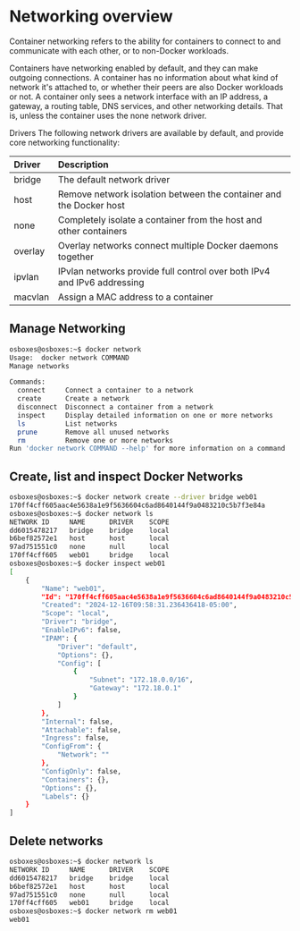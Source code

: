 # Networking overview
Container networking refers to the ability for containers to connect to and communicate with each other, or to non-Docker workloads.

Containers have networking enabled by default, and they can make outgoing connections. A container has no information about what kind of network it's attached to, or whether their peers are also Docker workloads or not. A container only sees a network interface with an IP address, a gateway, a routing table, DNS services, and other networking details. That is, unless the container uses the none network driver.

Drivers
The following network drivers are available by default, and provide core networking functionality:

| Driver  | Description |
| :-------| :---------------------------------------------------------------------- |
| bridge  |	The default network driver                                              |
| host    |	Remove network isolation between the container and the Docker host      | 
| none    |	Completely isolate a container from the host and other containers       |
| overlay |	Overlay networks connect multiple Docker daemons together               |
| ipvlan  |	IPvlan networks provide full control over both IPv4 and IPv6 addressing |
| macvlan |	Assign a MAC address to a container                                     |

## Manage Networking
```bash
osboxes@osboxes:~$ docker network
Usage:  docker network COMMAND
Manage networks

Commands:
  connect     Connect a container to a network
  create      Create a network
  disconnect  Disconnect a container from a network
  inspect     Display detailed information on one or more networks
  ls          List networks
  prune       Remove all unused networks
  rm          Remove one or more networks
Run 'docker network COMMAND --help' for more information on a command
```

## Create, list and inspect Docker Networks
```bash
osboxes@osboxes:~$ docker network create --driver bridge web01
170ff4cff605aac4e5638a1e9f5636604c6ad8640144f9a0483210c5b7f3e84a
osboxes@osboxes:~$ docker network ls
NETWORK ID     NAME      DRIVER    SCOPE
dd6015478217   bridge    bridge    local
b6bef82572e1   host      host      local
97ad751551c0   none      null      local
170ff4cff605   web01     bridge    local
osboxes@osboxes:~$ docker inspect web01
[
    {
        "Name": "web01",
        "Id": "170ff4cff605aac4e5638a1e9f5636604c6ad8640144f9a0483210c5b7f3e84a",
        "Created": "2024-12-16T09:58:31.236436418-05:00",
        "Scope": "local",
        "Driver": "bridge",
        "EnableIPv6": false,
        "IPAM": {
            "Driver": "default",
            "Options": {},
            "Config": [
                {
                    "Subnet": "172.18.0.0/16",
                    "Gateway": "172.18.0.1"
                }
            ]
        },
        "Internal": false,
        "Attachable": false,
        "Ingress": false,
        "ConfigFrom": {
            "Network": ""
        },
        "ConfigOnly": false,
        "Containers": {},
        "Options": {},
        "Labels": {}
    }
]
```

## Delete networks
```bash
osboxes@osboxes:~$ docker network ls
NETWORK ID     NAME      DRIVER    SCOPE
dd6015478217   bridge    bridge    local
b6bef82572e1   host      host      local
97ad751551c0   none      null      local
170ff4cff605   web01     bridge    local
osboxes@osboxes:~$ docker network rm web01
web01
```